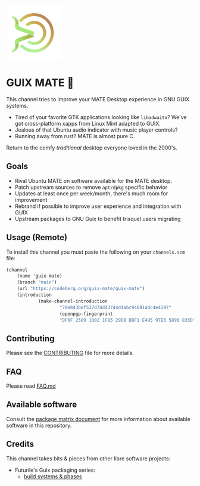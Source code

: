 <img src=".repo-assets/logo.png" height="150" width="150"  />

# GUIX MATE 🧉

This channel tries to improve your MATE Desktop experience in GNU GUIX systems.

- Tired of your favorite GTK applications looking like `libadwaita`? We've got
  cross-platform xapps from Linux Mint adapted to GUIX.
- Jealous of that Ubuntu audio indicator with music player controls?
- Running away from rust? MATE is almost pure C.

Return to the comfy _traditional_ desktop everyone loved in the 2000's.

## Goals

- Rival Ubuntu MATE on software available for the MATE desktop.
- Patch upstream sources to remove `apt/dpkg` specific behavior
- Updates at least once per week/month, there's much room for improvement
- Rebrand if possible to improve user experience and integration with GUIX
- Upstream packages to GNU Guix to benefit trisquel users migrating

## Usage (Remote)

To install this channel you must paste the following on your `channels.scm`
file:

```scheme
(channel
    (name 'guix-mate)
    (branch "main")
    (url "https://codeberg.org/guix-mate/guix-mate")
    (introduction
            (make-channel-introduction
                    "70e843bef537d74d43744d4abc94691adc4e4197"
                    (openpgp-fingerprint
                    "DF6F 2589 1002 1FB5 29DB DBF1 E495 97E6 5890 833D"))))
```

## Contributing

Please see the [CONTRIBUTING](CONTRIBUTING.md) file for more details.

## FAQ

Please read [FAQ.md](FAQ.md)

## Available software

Consult the [package matrix document](PACKAGE_MATRIX.md) for more information
about available software in this repository.

## Credits

This channel takes bits & pieces from other libre software projects:

- Futurile's Guix packaging series:
  - [build systems & phases](https://www.futurile.net/2024/07/23/guix-package-structure-build-system-phases/)

